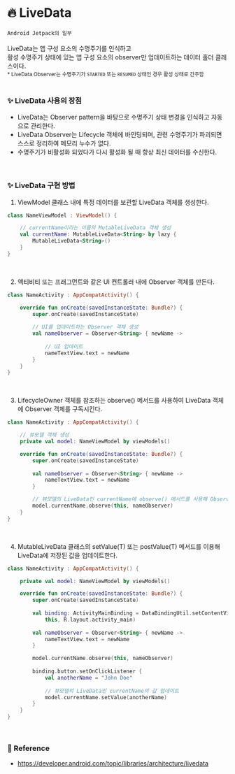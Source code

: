 # :fire: LiveData
`Android Jetpack의 일부` <br><br>
LiveData는 앱 구성 요소의 수명주기를 인식하고 <br>
활성 수명주기 상태에 있는 앱 구성 요소의 observer만 업데이트하는 데이터 홀더 클래스이다. <br>
<sub>* LiveData Observer는 수명주기가 `STARTED` 또는 `RESUMED` 상태인 경우 활성 상태로 간주함</sub><br>
<br>

### :sparkles: LiveData 사용의 장점
* LiveData는 Observer pattern을 바탕으로 수명주기 상태 변경을 인식하고 자동으로 관리한다.
* LiveData Observer는 Lifecycle 객체에 바인딩되며, 관련 수명주기가 파괴되면 스스로 정리하여 메모리 누수가 없다.
* 수명주기가 비활성화 되었다가 다시 활성화 될 때 항상 최신 데이터를 수신한다.
<br>

### :sparkles: LiveData 구현 방법
1. ViewModel 클래스 내에 특정 데이터를 보관할 LiveData 객체를 생성한다.
```kotlin
class NameViewModel : ViewModel() {

    // currentName이라는 이름의 MutableLiveData 객체 생성
    val currentName: MutableLiveData<String> by lazy {
        MutableLiveData<String>()
    }
}
```
<br>

2. 액티비티 또는 프래그먼트와 같은 UI 컨트롤러 내에 Observer 객체를 만든다.
```kotlin
class NameActivity : AppCompatActivity() {

    override fun onCreate(savedInstanceState: Bundle?) {
        super.onCreate(savedInstanceState)
		
        // UI를 업데이트하는 Observer 객체 생성
        val nameObserver = Observer<String> { newName ->
		
            // UI 업데이트
            nameTextView.text = newName
        }
    }
}
```
<br>

3. LifecycleOwner 객체를 참조하는 observe() 메서드를 사용하여 LiveData 객체에 Observer 객체를 구독시킨다.
```kotlin
class NameActivity : AppCompatActivity() {

    // 뷰모델 객체 생성
    private val model: NameViewModel by viewModels()

    override fun onCreate(savedInstanceState: Bundle?) {
        super.onCreate(savedInstanceState)
		
        val nameObserver = Observer<String> { newName ->
            nameTextView.text = newName
        }

        // 뷰모델의 LiveData인 currentName에 observe() 메서드를 사용해 Observer 객체 구독
        model.currentName.observe(this, nameObserver)
    }
}
```
<br>

4. MutableLiveData 클래스의 setValue(T) 또는 postValue(T) 메서드를 이용해 LiveData에 저장된 값을 업데이트한다.
```kotlin
class NameActivity : AppCompatActivity() {

    private val model: NameViewModel by viewModels()

    override fun onCreate(savedInstanceState: Bundle?) {
        super.onCreate(savedInstanceState)
		
        val binding: ActivityMainBinding = DataBindingUtil.setContentView(
            this, R.layout.activity_main)
			
        val nameObserver = Observer<String> { newName ->
            nameTextView.text = newName
        }

        model.currentName.observe(this, nameObserver)
		
        binding.button.setOnClickListener {
            val anotherName = "John Doe"
			
            // 뷰모델의 LiveData인 currentName의 값 업데이트
            model.currentName.setValue(anotherName)
        }
    }
}
```
<br>

### :memo: Reference
* https://developer.android.com/topic/libraries/architecture/livedata
